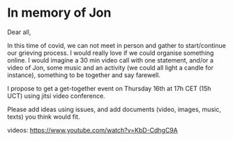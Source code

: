 # In memory of Jon


Dear all, 

In this time of covid, we can not meet in person and gather to start/continue our grieving process. I would really love if we could organise something online. I would imagine a 30 min video call with one statement, and/or a video of Jon, some music and an activity (we could all light a candle for instance), something to be together and say farewell.

I propose to get a get-together event on Thursday 16th at 17h CET (15h UCT) using jitsi video conference.

Please add ideas using issues, and add documents  (video, images, music, texts) you think would fit.


videos:
https://www.youtube.com/watch?v=KbD-CdhgC9A
